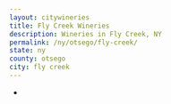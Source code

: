 ```yaml
---
layout: citywineries
title: Fly Creek Wineries
description: Wineries in Fly Creek, NY
permalink: /ny/otsego/fly-creek/
state: ny
county: otsego
city: fly creek
---
```

-
